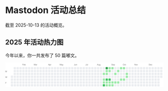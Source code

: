 # Mastodon 活动总结

截至 2025-10-13 的活动概览。

## 2025 年活动热力图

今年以来，你一共发布了 50 篇嘟文。

![Activity Heatmap](./heatmap.svg)